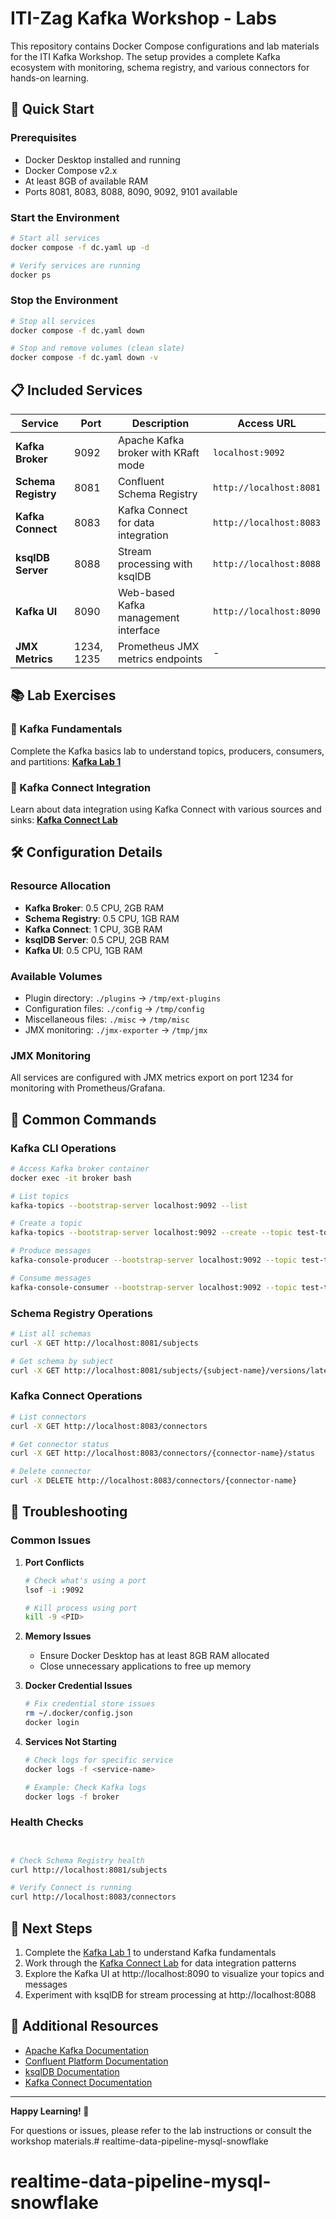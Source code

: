 # ITI-Zag Kafka Workshop - Labs

This repository contains Docker Compose configurations and lab materials for the ITI Kafka Workshop. The setup provides a complete Kafka ecosystem with monitoring, schema registry, and various connectors for hands-on learning.

## 🚀 Quick Start

### Prerequisites
- Docker Desktop installed and running
- Docker Compose v2.x
- At least 8GB of available RAM
- Ports 8081, 8083, 8088, 8090, 9092, 9101 available

### Start the Environment
```bash
# Start all services
docker compose -f dc.yaml up -d

# Verify services are running
docker ps
```

### Stop the Environment
```bash
# Stop all services
docker compose -f dc.yaml down

# Stop and remove volumes (clean slate)
docker compose -f dc.yaml down -v
```

## 📋 Included Services

| Service | Port | Description | Access URL |
|---------|------|-------------|------------|
| **Kafka Broker** | 9092 | Apache Kafka broker with KRaft mode | `localhost:9092` |
| **Schema Registry** | 8081 | Confluent Schema Registry | `http://localhost:8081` |
| **Kafka Connect** | 8083 | Kafka Connect for data integration | `http://localhost:8083` |
| **ksqlDB Server** | 8088 | Stream processing with ksqlDB | `http://localhost:8088` |
| **Kafka UI** | 8090 | Web-based Kafka management interface | `http://localhost:8090` |
| **JMX Metrics** | 1234, 1235 | Prometheus JMX metrics endpoints | - |

## 📚 Lab Exercises

### 🔗 Kafka Fundamentals
Complete the Kafka basics lab to understand topics, producers, consumers, and partitions:
**[Kafka Lab 1](https://www.notion.so/Kafka-Lab-1-1a7b50353295800e8dffe70de2569ea0?source=copy_link)**

### 🔌 Kafka Connect Integration
Learn about data integration using Kafka Connect with various sources and sinks:
**[Kafka Connect Lab](https://www.notion.so/Kafka-Connect-Lab-1acb5035329580d78754f6efe99aa340?source=copy_link)**

## 🛠️ Configuration Details

### Resource Allocation
- **Kafka Broker**: 0.5 CPU, 2GB RAM
- **Schema Registry**: 0.5 CPU, 1GB RAM
- **Kafka Connect**: 1 CPU, 3GB RAM
- **ksqlDB Server**: 0.5 CPU, 2GB RAM
- **Kafka UI**: 0.5 CPU, 1GB RAM

### Available Volumes
- Plugin directory: `./plugins` → `/tmp/ext-plugins`
- Configuration files: `./config` → `/tmp/config`
- Miscellaneous files: `./misc` → `/tmp/misc`
- JMX monitoring: `./jmx-exporter` → `/tmp/jmx`

### JMX Monitoring
All services are configured with JMX metrics export on port 1234 for monitoring with Prometheus/Grafana.

## 🔧 Common Commands

### Kafka CLI Operations
```bash
# Access Kafka broker container
docker exec -it broker bash

# List topics
kafka-topics --bootstrap-server localhost:9092 --list

# Create a topic
kafka-topics --bootstrap-server localhost:9092 --create --topic test-topic --partitions 3 --replication-factor 1

# Produce messages
kafka-console-producer --bootstrap-server localhost:9092 --topic test-topic

# Consume messages
kafka-console-consumer --bootstrap-server localhost:9092 --topic test-topic --from-beginning
```

### Schema Registry Operations
```bash
# List all schemas
curl -X GET http://localhost:8081/subjects

# Get schema by subject
curl -X GET http://localhost:8081/subjects/{subject-name}/versions/latest
```

### Kafka Connect Operations
```bash
# List connectors
curl -X GET http://localhost:8083/connectors

# Get connector status
curl -X GET http://localhost:8083/connectors/{connector-name}/status

# Delete connector
curl -X DELETE http://localhost:8083/connectors/{connector-name}
```

## 🐛 Troubleshooting

### Common Issues

1. **Port Conflicts**
   ```bash
   # Check what's using a port
   lsof -i :9092
   
   # Kill process using port
   kill -9 <PID>
   ```

2. **Memory Issues**
   - Ensure Docker Desktop has at least 8GB RAM allocated
   - Close unnecessary applications to free up memory

3. **Docker Credential Issues**
   ```bash
   # Fix credential store issues
   rm ~/.docker/config.json
   docker login
   ```

4. **Services Not Starting**
   ```bash
   # Check logs for specific service
   docker logs -f <service-name>
   
   # Example: Check Kafka logs
   docker logs -f broker
   ```

### Health Checks
```bash


# Check Schema Registry health
curl http://localhost:8081/subjects

# Verify Connect is running
curl http://localhost:8083/connectors
```

## 🎯 Next Steps

1. Complete the [Kafka Lab 1](https://www.notion.so/Kafka-Lab-1-1a7b50353295800e8dffe70de2569ea0?source=copy_link) to understand Kafka fundamentals
2. Work through the [Kafka Connect Lab](https://www.notion.so/Kafka-Connect-Lab-1acb5035329580d78754f6efe99aa340?source=copy_link) for data integration patterns
3. Explore the Kafka UI at http://localhost:8090 to visualize your topics and messages
4. Experiment with ksqlDB for stream processing at http://localhost:8088

## 📖 Additional Resources

- [Apache Kafka Documentation](https://kafka.apache.org/documentation/)
- [Confluent Platform Documentation](https://docs.confluent.io/)
- [ksqlDB Documentation](https://docs.ksqldb.io/)
- [Kafka Connect Documentation](https://docs.confluent.io/platform/current/connect/index.html)

---

**Happy Learning! 🎉**

For questions or issues, please refer to the lab instructions or consult the workshop materials.# realtime-data-pipeline-mysql-snowflake
# realtime-data-pipeline-mysql-snowflake
